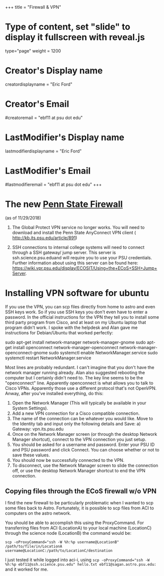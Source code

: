 +++
title = "Firewall & VPN"
# Type of content, set "slide" to display it fullscreen with reveal.js
type="page"
weight = 1200

# Creator's Display name
creatordisplayname = "Eric Ford"
# Creator's Email
#creatoremail = "ebf11 at psu dot edu"
# LastModifier's Display name
lastmodifierdisplayname = "Eric Ford"
# LastModifier's Email
#lastmodifieremail = "ebf11 at psu dot edu"
+++

# The new [Penn State Firewall]( https://news.psu.edu/story/507463/2018/02/27/impact/penn-state-migrating-next-generation-cybersecurity-firewall-platform)
(as of 11/29/2018)

1. The Global Protect VPN service no longer works.  You will need to download and install the Penn State AnyConnect VPN client ( http://kb.its.psu.edu/article/891)

2. SSH connections to internal college systems will need to connect through a SSH gateway/ jump server.  This server is ssh.science.psu.eduand will require you to use your PSU credentials.  Further information about using this server can be found here:  https://wiki.vpr.psu.edu/display/ECOSIT/Using+the+ECoS+SSH+Jump+Server.




# Installing VPN software for ubuntu

If you use the VPN, you can scp files directly from home to astro and even SSH keys work. So if you use SSH keys you don't even have to enter a password. In the official instructions for the VPN they tell you to install some third party program from Cisco, and at least on my Ubuntu laptop that program didn't work. I spoke with the helpdesk and Alan gave me instructions for Debian/Ubuntu that worked perfectly:


sudo apt-get install network-manager network-manager-gnome
sudo apt-get install openconnect network-manager-openconnect network-manager-openconnect-gnome
sudo systemctl enable NetworkManager.service
sudo systemctl restart NetworkManager.service


Most lines are probably redundant. I can't imagine that you don't have the network manager running already. Alan also suggested rebooting the computer but I certainly didn't need to. The key line seems to be the "openconnect" line. Apparently openconnect is what allows you to talk to Cisco VPNs. Apparently those use a different protocol that's not OpenVPN. Anway, after you've installed everything, do this:

1. Open the Network Manager (This will typically be available in your System Settings).
2. Add a new VPN connection for a Cisco compatible connection.
3. The name of the connection can be whatever you would like.  Move to the Identity tab and input only the following details and Save:
a) Gateway: vpn.its.psu.edu
4. Once on the Network Manager screen (or through the desktop Network Manager shortcut), connect to the VPN connection you just setup.
5. You should be asked for a username and password.  Enter your PSU ID and PSU password and click Connect.  You can choose whether or not to save these values.
6. You should now be successfully connected to the VPN.
7. To disconnect, use the Network Manager screen to slide the connection off, or use the desktop Network Manager shortcut to end the VPN connection.

## Copying files through the ECoS firewall w/o VPN

I find the new firewall to be particularly problematic when I wanted to scp some files back to Astro.  Fortunately, it is possible to scp files from ACI to computers on the astro network.  

You should be able to accomplish this using the ProxyCommand. For transferring files from ACI (LocationA) to your local machine (LocationC) through the science node (LocationB) the command would be:

```
scp -oProxyCommand="ssh -W %h:%p username@LocationB" /path/to/file/in/LocationA username@LocationC:/path/to/LocationC/destination
```

I just tested it while logged into aci-i, using `scp -oProxyCommand="ssh -W %h:%p ebf11@ssh.science.psu.edu" hello.txt ebf11@sagan.astro.psu.edu:`  and it worked for me.



